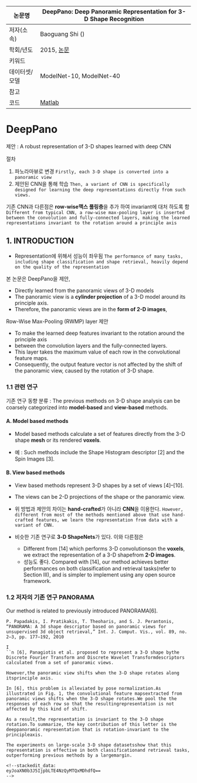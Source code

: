 

|논문명 | DeepPano: Deep Panoramic Representation for 3-D Shape Recognition |
| --- | --- |
| 저자\(소속\) | Baoguang Shi \(\) |
| 학회/년도 | 2015, [논문](http://ieeexplore.ieee.org/document/7273863/) |
| 키워드 |  |
| 데이터셋/모델 | ModelNet-10, ModelNet-40 |
| 참고 |  |
| 코드 |[Matlab](https://github.com/bgshih/deeppano) |

# DeepPano

제안 : A robust representation of 3-D shapes learned with deep CNN

절차 
1. 파노라마뷰로 변경 `Firstly, each 3-D shape is converted into a panoramic view`
2. 제안된 CNN을 통해 학습 `Then, a variant of CNN is specifically designed for learning the deep representations directly from such views. `

기존 CNN과 다른점은 **row-wise맥스 풀링층**을 추가 하여 invariant에 대처 하도록 함 `Different from typical CNN, a row-wise max-pooling layer is inserted between the convolution and fully-connected layers, making the learned representations invariant to the rotation around a principle axis`

## 1. INTRODUCTION

- Representation에 위해서 성능이 좌우됨 `The performance of many tasks, including shape classification and shape retrieval, heavily depend on the quality of the representation`

본 논문은 DeepPano을 제안, 
- Directly learned from the panoramic views of 3-D models
- The panoramic view is a **cylinder projection** of a 3-D model around its principle axis.
- Therefore, the panoramic views are in the **form of 2-D images**,

Row-Wise Max-Pooling (RWMP) layer  제안
- To make the learned deep features invariant to the rotation around the principle axis
- between the convolution layers and the fully-connected layers. 
- This layer takes the maximum value of each row in the convolutional feature maps. 
- Consequently, the output feature vector is not affected by the shift of the panoramic view, caused by the rotation of 3-D shape.

### 1.1 관련 연구 

기존 연구 동향 분류 : The previous methods on 3-D shape analysis can be coarsely categorized into **model-based** and **view-based** methods. 

#### A. Model based methods 
- Model based methods calculate a set of features directly from the 3-D shape **mesh** or its rendered **voxels**. 

- 예 : Such methods include the Shape Histogram descriptor [2] and the Spin Images [3]. 

#### B. View based methods 
- View based methods represent 3-D shapes by a set of views [4]–[10].

- The views can be 2-D projections of the shape or the panoramic view. 


- 위 방법과 제안의 차이는 **hand-crafted**가 아니라 **CNN**을 이용한다. `However, different from most of the methods mentioned above that use hand-crafted features, we learn the representation from data with a variant of CNN. `


- 비슷한 기존 연구로 **3-D ShapeNets**가 있다. 이와 다른점은 
	- Different from [14] which performs 3-D convolutionson the **voxels**, we extract the representation of a 3-D shapefrom **2-D images**. 
	- 성능도 좋다. Compared with [14], our method achieves better performances on both classification and retrieval tasks(refer to Section III), and is simpler to implement using any open source framework.

### 1.2 저자의 기존 연구 PANORAMA

Our method is related to previously introduced PANORAMA[6]. 

```
P. Papadakis, I. Pratikakis, T. Theoharis, and S. J. Perantonis,
“PANORAMA: A 3d shape descriptor based on panoramic views for
unsupervised 3d object retrieval,” Int. J. Comput. Vis., vol. 89, no.
2–3, pp. 177–192, 2010

I
``n [6], Panagiotis et al. proposed to represent a 3-D shape bythe Discrete Fourier Transform and Discrete Wavelet Transformdescriptors calculated from a set of panoramic views. 

However,the panoramic view shifts when the 3-D shape rotates along itsprinciple axis. 

In [6], this problem is alleviated by pose normalization.As illustrated in Fig. 1, the convolutional feature mapsextracted from panoramic views shifts when the 3-D shape rotates.We pool the the responses of each row so that the resultingrepresentation is not affected by this kind of shift. 

As a result,the representation is invariant to the 3-D shape rotation.To summarize, the key contribution of this letter is the deeppanoramic representation that is rotation-invariant to the principleaxis. 

The experiments on large-scale 3-D shape datasetsshow that this representation is effective in both classificationand retrieval tasks, outperforming previous methods by a largemargin.

<!--stackedit_data:
eyJoaXN0b3J5IjpbLTE4NzQyMTQxMDhdfQ==
-->